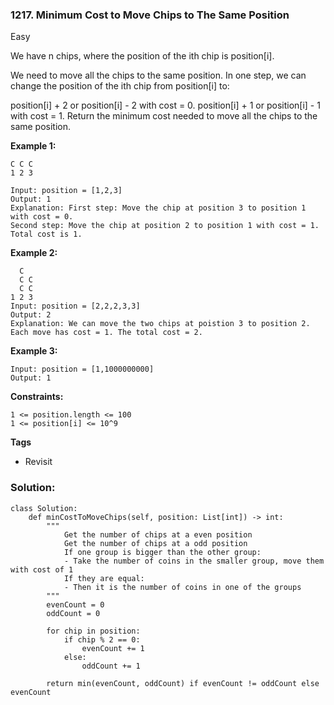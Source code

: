 ### 1217. Minimum Cost to Move Chips to The Same Position
Easy

We have n chips, where the position of the ith chip is position[i].

We need to move all the chips to the same position. In one step, we can change the position of the ith chip from position[i] to:

position[i] + 2 or position[i] - 2 with cost = 0.
position[i] + 1 or position[i] - 1 with cost = 1.
Return the minimum cost needed to move all the chips to the same position. 

**Example 1:**
```
C C C
1 2 3

Input: position = [1,2,3]
Output: 1
Explanation: First step: Move the chip at position 3 to position 1 with cost = 0.
Second step: Move the chip at position 2 to position 1 with cost = 1.
Total cost is 1.
```

**Example 2:**
```
  C
  C C
  C C
1 2 3
Input: position = [2,2,2,3,3]
Output: 2
Explanation: We can move the two chips at poistion 3 to position 2. Each move has cost = 1. The total cost = 2.
```

**Example 3:**
```
Input: position = [1,1000000000]
Output: 1
``` 
**Constraints:**
```
1 <= position.length <= 100
1 <= position[i] <= 10^9
```

**Tags**
- Revisit

### Solution:
```
class Solution:
    def minCostToMoveChips(self, position: List[int]) -> int:
        """
            Get the number of chips at a even position
            Get the number of chips at a odd position
            If one group is bigger than the other group:
            - Take the number of coins in the smaller group, move them with cost of 1
            If they are equal:
            - Then it is the number of coins in one of the groups
        """
        evenCount = 0
        oddCount = 0
        
        for chip in position:
            if chip % 2 == 0:
                evenCount += 1
            else:
                oddCount += 1
        
        return min(evenCount, oddCount) if evenCount != oddCount else evenCount
        
```

